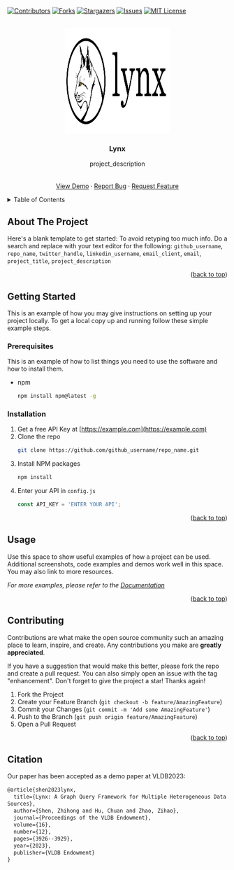 <!-- Improved compatibility of back to top link: See: https://github.com/othneildrew/Best-README-Template/pull/73 -->
<a name="readme-top"></a>
<!--
*** Thanks for checking out the Best-README-Template. If you have a suggestion
*** that would make this better, please fork the repo and create a pull request
*** or simply open an issue with the tag "enhancement".
*** Don't forget to give the project a star!
*** Thanks again! Now go create something AMAZING! :D
-->



<!-- PROJECT SHIELDS -->
<!--
*** I'm using markdown "reference style" links for readability.
*** Reference links are enclosed in brackets [ ] instead of parentheses ( ).
*** See the bottom of this document for the declaration of the reference variables
*** for contributors-url, forks-url, etc. This is an optional, concise syntax you may use.
*** https://www.markdownguide.org/basic-syntax/#reference-style-links
-->
[![Contributors][contributors-shield]][contributors-url]
[![Forks][forks-shield]][forks-url]
[![Stargazers][stars-shield]][stars-url]
[![Issues][issues-shield]][issues-url]
[![MIT License][license-shield]][license-url]

<!-- PROJECT LOGO -->
<br />
<div align="center">
  <a href="https://github.com/lynxworld/lynx">
    <img src="logo.png" alt="Logo" width="240" height="240">
  </a>

<h3 align="center">Lynx</h3>

  <p align="center">
    project_description
    <br />
<!--     <a href="https://github.com/lynxworld/lynx"><strong>Explore the docs »</strong></a> -->
    <br />
    <br />
    <a href="https://www.youtube.com/watch?v=bFhMIkksMl8&t=480s">View Demo</a>
    ·
    <a href="https://github.com/lynxworld/lynx/issues">Report Bug</a>
    ·
    <a href="https://github.com/lynxworld/lynx/issues">Request Feature</a>
  </p>
</div>


<!-- TABLE OF CONTENTS -->
<details>
  <summary>Table of Contents</summary>
  <ol>
    <li>
      <a href="#about-the-project">About The Project</a>
      <ul>
        <li><a href="#built-with">Built With</a></li>
      </ul>
    </li>
    <li>
      <a href="#getting-started">Getting Started</a>
      <ul>
        <li><a href="#prerequisites">Prerequisites</a></li>
        <li><a href="#installation">Installation</a></li>
      </ul>
    </li>
    <li><a href="#usage">Usage</a></li>
    <li><a href="#roadmap">Roadmap</a></li>
    <li><a href="#contributing">Contributing</a></li>
    <li><a href="#license">License</a></li>
    <li><a href="#contact">Contact</a></li>
    <li><a href="#acknowledgments">Acknowledgments</a></li>
  </ol>
</details>



<!-- ABOUT THE PROJECT -->
## About The Project


Here's a blank template to get started: To avoid retyping too much info. Do a search and replace with your text editor for the following: `github_username`, `repo_name`, `twitter_handle`, `linkedin_username`, `email_client`, `email`, `project_title`, `project_description`

<p align="right">(<a href="#readme-top">back to top</a>)</p>






<!-- GETTING STARTED -->
## Getting Started

This is an example of how you may give instructions on setting up your project locally.
To get a local copy up and running follow these simple example steps.

### Prerequisites

This is an example of how to list things you need to use the software and how to install them.
* npm
  ```sh
  npm install npm@latest -g
  ```

### Installation

1. Get a free API Key at [https://example.com](https://example.com)
2. Clone the repo
   ```sh
   git clone https://github.com/github_username/repo_name.git
   ```
3. Install NPM packages
   ```sh
   npm install
   ```
4. Enter your API in `config.js`
   ```js
   const API_KEY = 'ENTER YOUR API';
   ```

<p align="right">(<a href="#readme-top">back to top</a>)</p>



<!-- USAGE EXAMPLES -->
## Usage

Use this space to show useful examples of how a project can be used. Additional screenshots, code examples and demos work well in this space. You may also link to more resources.

_For more examples, please refer to the [Documentation](https://example.com)_

<p align="right">(<a href="#readme-top">back to top</a>)</p>




<!-- CONTRIBUTING -->
## Contributing

Contributions are what make the open source community such an amazing place to learn, inspire, and create. Any contributions you make are **greatly appreciated**.

If you have a suggestion that would make this better, please fork the repo and create a pull request. You can also simply open an issue with the tag "enhancement".
Don't forget to give the project a star! Thanks again!

1. Fork the Project
2. Create your Feature Branch (`git checkout -b feature/AmazingFeature`)
3. Commit your Changes (`git commit -m 'Add some AmazingFeature'`)
4. Push to the Branch (`git push origin feature/AmazingFeature`)
5. Open a Pull Request

<p align="right">(<a href="#readme-top">back to top</a>)</p>


<!-- Citation -->
## Citation
Our paper has been accepted as a demo paper at VLDB2023:
```
@article{shen2023lynx,
  title={Lynx: A Graph Query Framework for Multiple Heterogeneous Data Sources},
  author={Shen, Zhihong and Hu, Chuan and Zhao, Zihao},
  journal={Proceedings of the VLDB Endowment},
  volume={16},
  number={12},
  pages={3926--3929},
  year={2023},
  publisher={VLDB Endowment}
}
```

<!-- ACKNOWLEDGMENTS -->
<!-- ## Acknowledgments

* []()
* []()
* []()

<p align="right">(<a href="#readme-top">back to top</a>)</p> -->



<!-- MARKDOWN LINKS & IMAGES -->
<!-- https://www.markdownguide.org/basic-syntax/#reference-style-links -->
[contributors-shield]: https://img.shields.io/github/contributors/lynxworld/lynx.svg?style=for-the-badge
[contributors-url]: https://github.com/lynxworld/lynx/contributors
[forks-shield]: https://img.shields.io/github/forks/lynxworld/lynx.svg?style=for-the-badge
[forks-url]: https://github.com/lynxworld/lynx/network/members
[stars-shield]: https://img.shields.io/github/stars/lynxworld/lynx.svg?style=for-the-badge
[stars-url]: https://github.com/lynxworld/lynx/stargazers
[issues-shield]: https://img.shields.io/github/issues/lynxworld/lynx.svg?style=for-the-badge
[issues-url]: https://github.com/lynxworld/lynx/issues
[license-shield]: https://img.shields.io/github/license/lynxworld/lynx.svg?style=for-the-badge
[license-url]: https://github.com/lynxworld/lynx/blob/master/LICENSE

[scala]: https://img.shields.io/badge/scala-000000?style=for-the-badge&logo=scala&logoColor=white&labelColor=%23DC322F
[scala-url]: https://nextjs.org/


